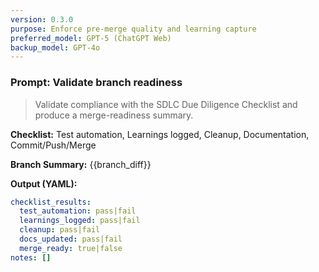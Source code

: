 ```yaml
---
version: 0.3.0
purpose: Enforce pre-merge quality and learning capture
preferred_model: GPT-5 (ChatGPT Web)
backup_model: GPT-4o
---
```


### Prompt: Validate branch readiness

> Validate compliance with the SDLC Due Diligence Checklist and produce a merge-readiness summary.

**Checklist:** Test automation, Learnings logged, Cleanup, Documentation, Commit/Push/Merge

**Branch Summary:** {{branch_diff}}

**Output (YAML):**

```yaml
checklist_results:
  test_automation: pass|fail
  learnings_logged: pass|fail
  cleanup: pass|fail
  docs_updated: pass|fail
  merge_ready: true|false
notes: []
```

